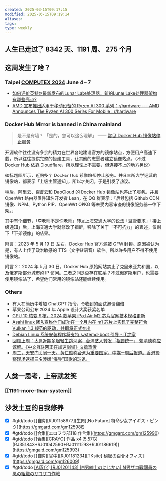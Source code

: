 ```yaml
---
created: 2025-03-15T09:17:15
modified: 2025-03-15T09:19:14
aliases: 
tags: 
type: weekly
---
```


## 人生已走过了 8342 天、1191 周、 275 个月

## 这周发生了啥？

### Taipei [COMPUTEX 2024](https://www.computextaipei.com.tw/en/menu/49A948920FF33BE2D0636733C6861689/info.html) June 4 – 7

- [如何评价英特尔最新发布的Lunar Lake处理器，新的Lunar Lake处理器架构有哪些亮点?](https://www.zhihu.com/question/658124769)
- [AMD 宣布推出适用于移动设备的 Ryzen AI 300 系列：r/hardware --- AMD Announces The Ryzen AI 300 Series For Mobile : r/hardware](https://www.reddit.com/r/hardware/comments/1d76qvq/amd_announces_the_ryzen_ai_300_series_for_mobile/)

### Docker Hub Mirror is banned in China mainland

> 是不是有墙？
 「是的，您可以这么理解」
  —— [常见 Docker Hub 镜像站停止服务](https://t.me/gledos_microblogging/1769)

开源软件往往没有多余的精力在世界各地建设官方的镜像站点，方便用户高速下载，所以往往提供完整的搭建工具，让其他的志愿者建立镜像站点。（不过 Docker Hub 依靠 Cloudflare，所以理论上不需要，但连接不上的地方另说）

如标题图所示，近期多个 Docker Hub 镜像站都停止服务。并且三所大学运营的镜像站，都表示「上级主管通知」，所以才关闭。于是引发了热议。

稍后，阿里云、百度云和 DaoCloud 的 Docker Hub 镜像站也停止了服务。并且 OpenWrt 路由器固件知名开发者 Lean，在 QQ 群表示：「后续包括 Github CDN 镜像、NPM、Python PIP、OpenWrt OPKG 等未受内容审查的镜像服务器一律下架。」

其中有个细节，「李老师不是你老师」转发上海交通大学的说法「监管要求」「接上级通知」后，上海交通大学就修改了措辞，移除了关于「不可抗力」的表述，仅剩下「下架镜像」的结果。

附言：2023 年 5 月 19 日 左右，Docker Hub 官方源被 GFW 封锁。原因被认为是，有人上传了政治敏感的 TTS（文字转语音）软件。所以许多用户不得不使用镜像站。

附言 2：2024 年 5 月 30 日，Docker Hub 原始网站禁止了克里米亚共和国，以及俄罗斯部分城市的 IP 访问。二者之间是否存在联系？不过俄罗斯用户，也需要使用镜像站了，希望他们常用的镜像站还能继续使用。

### Others

- 有人在简历中增加 ChatGPT 指令，令收到的面试邀请翻倍
- 苹果公司公布 2024 年 Apple 设计大奖获奖名单
- [GPU 10 核变 9 核，2024 款苹果 iPad Air M2 芯片官网技术规格更新](https://www.ithome.com/0/772/470.htm)
- [Asahi linux 团队宣称他们成功在一个月内在 m1 芯片上实现了完整符合 Vulkan 1.3 规范的驱动，并即将正式推出](https://rosenzweig.io/blog/vk13-on-the-m1-in-1-month.html)
- [Debian Linux 系统安装程序将支持 systemd-boot 引导 - IT之家](https://www.ithome.com/0/773/267.htm)
- [回顾上周：太原近期多起轻生跳河案，台湾艺人转发「祖国统一」 赖清德称应谅解。《中文互联网正在加速崩塌》文章热传](https://mailchi.mp/aa3c5ae96b0d/ot45ikfh2y-17383798)
- [周二，天安门关闭一天。黄仁勋称台湾为重要国家，中媒一周后报道。香港警察现场逮捕三名涉嫌“侮辱”国歌的球迷。](https://mailchi.mp/17688f1ca7df/ot45ikfh2y-17387010)

## 人类一思考，上帝就发笑

### [[1191-more-than-system]]

## 沙发土豆的自我修养

- [x] #gtd/todo [[自购]\[RJ01158977]\[生肉]\[No Future] 特命少女アイギス・ピンク](https://gmgard.com/gm125988)
- [x] #gtd/todo [[合集]\[エロフラ部]18 作合集](https://gmgard.com/gm125990)
- [x] #gtd/todo [[合集]\[CRAYO] 作品 x4 [5.57G] (RJ351843+RJ01042590+RJ01111593+RJ01186619)](https://gmgard.com/gm125993)
- [x] #gtd/todo [[自购]\[官中]\[RJ01181234]\[TKsite] 秘密の百合オフィス](https://gmgard.com/gm126009)
- [x] #gtd/todo [[AI汉化] [RJ01201143] [M男紳士のにじかい] M男ザコ戦闘員の悪の組織のザコザコ作戦](https://gmgard.com/gm126020)
